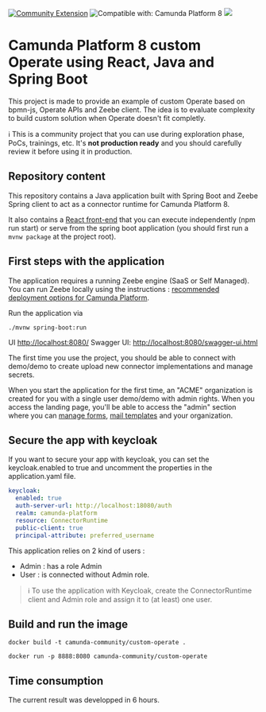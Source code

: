 [![Community Extension](https://img.shields.io/badge/Community%20Extension-An%20open%20source%20community%20maintained%20project-FF4700)](https://github.com/camunda-community-hub/community)
![Compatible with: Camunda Platform 8](https://img.shields.io/badge/Compatible%20with-Camunda%20Platform%208-0072Ce)
[![](https://img.shields.io/badge/Lifecycle-Incubating-blue)](https://github.com/Camunda-Community-Hub/community/blob/main/extension-lifecycle.md#incubating-)

# Camunda Platform 8 custom Operate using React, Java and Spring Boot

This project is made to provide an example of custom Operate based on bpmn-js, Operate APIs and Zeebe client. The idea is to evaluate complexity to build custom solution when Operate doesn't fit completly.

:information_source: This is a community project that you can use during exploration phase, PoCs, trainings, etc. It's **not production ready** and you should carefully review it before using it in production.

## Repository content

This repository contains a Java application built with Spring Boot and Zeebe Spring client to act as a connector runtime for Camunda Platform 8.

It also contains a [React front-end](src/main/front/) that you can execute independently (npm run start) or serve from the spring boot application (you should first run a `mvnw package` at the project root).


## First steps with the application

The application requires a running Zeebe engine (SaaS or Self Managed).
You can run Zeebe locally using the instructions :
[recommended deployment options for Camunda Platform](https://docs.camunda.io/docs/self-managed/platform-deployment/#deployment-recommendation.).

Run the application via
```
./mvnw spring-boot:run
```

UI [http://localhost:8080/](http://localhost:8080/)
Swagger UI: [http://localhost:8080/swagger-ui.html](http://localhost:8080/swagger-ui.html)

The first time you use the project, you should be able to connect with demo/demo to create upload new connector implementations and manage secrets.

When you start the application for the first time, an "ACME" organization is created for you with a single user demo/demo with admin rights. When you access the landing page, you'll be able to access the "admin" section where you can [manage forms](https://github.com/camunda-community-hub/extended-form-js), [mail templates](https://github.com/camunda-community-hub/thymeleaf-feel) and your organization.

## Secure the app with keycloak
If you want to secure your app with keycloak, you can set the keycloak.enabled to true and uncomment the properties in the application.yaml file.

```yaml
keycloak:
  enabled: true
  auth-server-url: http://localhost:18080/auth
  realm: camunda-platform
  resource: ConnectorRuntime
  public-client: true
  principal-attribute: preferred_username
```

This application relies on 2 kind of users :
- Admin : has a role Admin
- User : is connected without Admin role.

> :information_source: To use the application with Keycloak, create the ConnectorRuntime client and Admin role and assign it to (at least) one user.

## Build and run the image

```
docker build -t camunda-community/custom-operate .
```
```
docker run -p 8888:8080 camunda-community/custom-operate
```

## Time consumption
The current result was developped in 6 hours.
